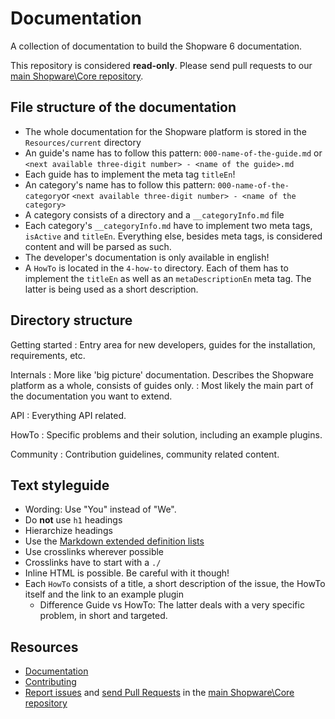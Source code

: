 Documentation
=============

A collection of documentation to build the Shopware 6 documentation. 

This repository is considered **read-only**. Please send pull requests
to our [main Shopware\Core repository](https://github.com/shopware/platform).

File structure of the documentation
----------

- The whole documentation for the Shopware platform is stored in the `Resources/current` directory
- An guide's name has to follow this pattern: `000-name-of-the-guide.md` or `<next available three-digit number> - <name of the guide>.md`
- Each guide has to implement the meta tag `titleEn`!
- An category's name has to follow this pattern: `000-name-of-the-category`or `<next available three-digit number> - <name of the category>`
- A category consists of a directory and a `__categoryInfo.md` file
- Each category's `__categoryInfo.md` have to implement two meta tags, `isActive` and `titleEn`. Everything else, besides meta tags, is considered content and will be
parsed as such.
- The developer's documentation is only available in english!
- A `HowTo` is located in the `4-how-to` directory. Each of them has to implement the `titleEn` as well as an `metaDescriptionEn` meta tag. The latter is being used as a short description.

Directory structure
-------------------

Getting started
 : Entry area for new developers, guides for the installation, requirements, etc.
 
Internals
 : More like 'big picture' documentation. Describes the Shopware platform as a whole, consists of guides only.
 : Most likely the main part of the documentation you want to extend.
 
API
 : Everything API related.
 
HowTo
 : Specific problems and their solution, including an example plugins.
 
Community
 : Contribution guidelines, community related content.

Text styleguide
---------------

- Wording: Use "You" instead of "We".
- Do **not** use `h1` headings
- Hierarchize headings
- Use the [Markdown extended definition lists](https://www.markdownguide.org/extended-syntax/#definition-lists)
- Use crosslinks wherever possible
- Crosslinks have to start with a `./`
- Inline HTML is possible. Be careful with it though!
- Each `HowTo` consists of a title, a short description of the issue, the HowTo itself and the link to an example plugin
    - Difference Guide vs HowTo: The latter deals with a very specific problem, in short and targeted.

Resources
---------

  * [Documentation](https://developers.shopware.com)
  * [Contributing](https://developers.shopware.com/community/contributing-code/)
  * [Report issues](https://github.com/shopware/platform/issues) and
    [send Pull Requests](https://github.com/shopware/platform/pulls)
    in the [main Shopware\Core repository](https://github.com/shopware/platform)